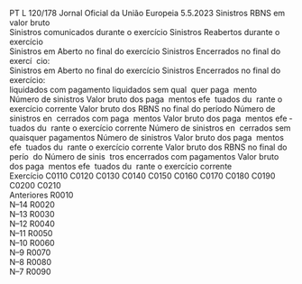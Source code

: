 PT  L 120/178 Jornal Oficial da União Europeia 5.5.2023
 Sinistros RBNS em valor bruto  
Sinistros comunicados durante o exercício  Sinistros Reabertos durante o exercício  
Sinistros em Aberto no final do exercício  Sinistros Encerrados no final do exercí ­
cio:  
Sinistros em Aberto no final do exercício  Sinistros Encerrados no final do 
exercício:  
liquidados com pagamento  liquidados 
sem qual ­
quer paga ­
mento  
Número de 
sinistros  Valor bruto 
dos paga ­
mentos efe ­
tuados du ­
rante o 
exercício 
corrente  Valor bruto 
dos RBNS 
no final do 
período  Número de 
sinistros en ­
cerrados 
com paga ­
mentos  Valor bruto 
dos paga ­
mentos efe ­
tuados du ­
rante o 
exercício 
corrente  Número de 
sinistros en ­
cerrados sem 
quaisquer 
pagamentos  Número de 
sinistros  Valor bruto 
dos paga ­
mentos efe ­
tuados du ­
rante o 
exercício 
corrente  Valor bruto 
dos RBNS no 
final do perío ­
do  Número de sinis ­
tros encerrados 
com pagamentos  Valor bruto 
dos paga ­
mentos efe ­
tuados du ­
rante o 
exercício 
corrente  
Exercício  C0110  C0120  C0130  C0140  C0150  C0160  C0170  C0180  C0190  C0200  C0210  
Anteriores  R0010  
N–14  R0020  
N–13  R0030  
N–12  R0040  
N–11  R0050  
N–10  R0060  
N–9  R0070  
N–8  R0080  
N–7  R0090